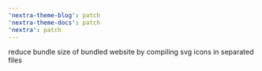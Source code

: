 ```yaml
---
'nextra-theme-blog': patch
'nextra-theme-docs': patch
'nextra': patch
---
```


reduce bundle size of bundled website by compiling svg icons in separated files
